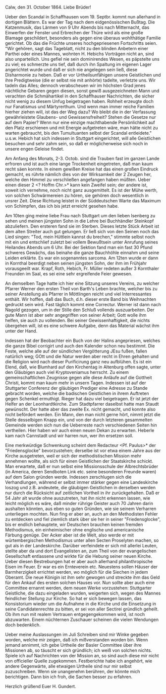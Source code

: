 Calw, den 31. October 1864.
Liebe Brüder!

Ueber den Scandal in Schaffhausen vom 19. Septbr. kommt nun allerhand in dortigen Blättern. Es war der Tag nach dem eidgenössischen Bußtag. Die Katzenmusik, das Lärmen von 9 Uhr Abends bis nach Mitternacht, das Einwerfen der Fenster und Erbrechen der Thüre wird als eine große Blamage geschildert, besonders als gegen eine überaus wohlthätige Familie gerichtet. Ob das die Früchte unseres hochgepriesenen Fortschritts seien. "Wir gehören, sagt das Tageblatt, nicht zu den blinden Anbetern einer Parthei oder eines Mannes, wohnten H. Hebichs Vorträgen nicht an, sind also unparteilich. Uns gefiel nie sein dominirendes Wesen, es päpstelte uns zu viel; es schmerzte uns tief, daß durch ihn Spaltung im eigenen Lager angerichtet wurde und daß er sich nie angelegen sein ließ, diese Disharmonie zu heben. Daß er vor Urtheilsunfähigen unsere Geistlichen und ihre Predigtweise (die er selbst nie mit anhörte) tadelte, verletzte uns. Wir tadeln das Alles; dennoch verabscheuen wir im höchsten Grad jenes nächtliche Gebaren gegen diesen, sonst gewiß ausgezeichneten Mann und verachten die Schmähartikel in den Schaffhauser Nachrichten, die sicher nicht wenig zu diesem Unfug beigetragen haben. Rohheit erzeugte doch nur Fanatismus und Märtyrerthum. Und wenn man immer reiche Familien hierher ziehen will, ist das der Weg dazu? Wo bleibt die in der Verfassung gewährleistete Glaubens- und Gewissensfreiheit? Stehen die Gesetze nur auf dem Papier? Wenn nur eine einzige machthabende Persönlichkeit auf den Platz erschienen und mit Energie aufgetreten wäre, man hätte nicht zu warten gebraucht, bis den Tumultuanten selbst der Scandal entleidete." u.s.w. Hebich hat sich indessen in Stuttgart eingerichtet, will alle Geistlichen besuchen und sehr zahm sein, so daß er möglicherweise sich noch in unsere engen Geleise findet.

Am Anfang des Monats, 2-3. Octob. sind die Trauben fast im ganzen Lande erfroren und ist auch eine lange Trockenheit eingetreten, daß man kaum recht säen konnte. In einem gewißen Kreise hat das einen großen Eindruck gemacht, es rührte nämlich dies von der Wirksamkeit der 2 Zeugen her, welche den Himmel zu verschließen angefangen haben müßten. Ueber einen dieser 2 <? Hoffm Chr.>* kann kein Zweifel sein; der andere ist, soweit ich vernehme, noch nicht ganz ausgemittelt. Es ist der Mühe werth, von solchen Schwärmereien zu hören, sie gehören doch wesentlich in unsrer Zeit. Diese Richtung leistet in der Süddeutschen Warte das Maximum von Schimpfen, das ich bis jetzt erreicht gesehen habe.

Am 10ten ging meine liebe Frau nach Stuttgart um den lieben Isenberg zu sehen und meinen jüngsten Sohn in die Lehre bei Buchhändler Steinkopf abzuliefern. Den ersteren fand sie im Sterben. Dieses letzte Stück Arbeit ist dem alten Streiter auch gut gelungen. Er ließ sich von den Seinen noch das Lied singen: "Tod, mein Hüttlein kannst du brechen," stimmte selbst noch mit ein und entschlief zuletzt bei vollem Bewußtsein unter Anrufung seines Heilandes Abends um 6 Uhr. Bei der Sektion fand man ein fast 30 Pfund schweres Gewächs, das beinahe die ganze Bauchhöhle einnahm und seine Leiden erklärte. Es war ein sogenanntes sarcoma. Am 12ten wurde er dann in Kornthal beerdigt neben seinen jüngsten Sohn, der ihm im Frühjahr vorausgeeilt war. Krapf, Roth, Hebich, Fr. Müller redeten außer 3 Kornthaler Freunden im Saal, es sei eine sehr ergreifende Feier gewesen.

An demselben Tage hatte ich hier eine Sitzung unseres Vereins, zu welcher Pfarrer Werner den ersten Theil von Barth's Leben brachte, welcher bis zu seiner Anstellung als Pfarrer in Möttlingen reicht und viel Interressantes enthält. Wir hoffen, daß das Buch, d.h. dieser erste Band bis Weihnachten gedruckt sein wird. Fast täglich kommt eine Correctur. Werner ist dann nach Nagold gezogen, um in der Stille den Schluß vollends auszuarbeiten. Der gute Mann ist aber sehr angegriffen von seiner Arbeit; Gott wolle ihm helfen, sie auch zu vollenden. Bei seiner Gewissenhaftigkeit, die nichts übergehen will, ist es eine schwere Aufgabe, denn das Material wächst ihm unter der Hand.

Indessen hat der Beobachter ein Buch von der Halins angepriesen, welches die ganze Bibel corrigirt und auch den Kalender schon neu bestimmt. Die Feste, welche alle auf der sündlichen Vergötterung JEsu fußen, fallen natürlich weg; GOtt und die Natur werden aber recht in Ehren gehalten und die Religion wird nach dieser Purificirung ganz neu aufblühen. Es ist ein Elend, daß, wie Blumhard auf den Kirchentag in Altenburg offen sagte, unter den Gläubigen auch viel Kryptoveniamus herrscht. Zu einem gemeinschaftlichen Zeugnisse gegen alle diese Anläufe auf die Gottheit Christi, kommt man kaum mehr in unsern Tagen. Indessen ist auf der Stuttgarter Conferenz der gläubigen Prediger eine Adresse zu Stande gebracht worden, welche die badischen Geistlichen in ihrem Auftreten gegen Schenkel ermuthigt. Rieger hat dazu viel beigetragen. Er ist jetzt der Helfer an der Leonhardtkirche. Zum Stadtpfarrer daselbst hatte man Staudt gewünscht. Der hatte aber das zweite Ex. nicht gemacht, und konnte also nicht befördert werden. Ein Mann, den man nicht gerne hört, nimmt jetzt die Stelle desselbigen Knapp ein, und von der durch letzteren gesammelten Gemeinde werden sich nun die Ueberreste nach verschiedenen Seiten hin vertheilen. Hier haben wir auch einen neuen Dekan zu erwarten. Heberle kam nach Cannstadt und wir harren nun, wer ihn ersetzen soll.

Eine merkwürdige Schwenkung scheint dem Redacteur <Pf. Paulus>* der "Friedensglocke" bevorzustehen; derselbe ist vor etwa einem Jahre aus der Kirche ausgetreten, weil er sich der methodistischen Mission mehr annehmen wollte, als sich für einen Geistlichen der Staatskirche schickt. Man erwartete, daß er nun selbst eine Missionsschule der Albrechtsbrüder (in America, deren Sendboten Link etc. seine besonderen Freunde waren) auf dem Salon gründen werde. Indessen zerschlugen sich die Verhandlungen, während er selbst immer stärker gegen eine Landeskirche loszog und z.B. andeutete, die gläubigen Geistlichen in derselben werden nur durch die Rücksicht auf zeitlichen Vortheil in ihr zurückgehalten. Daß er 54 Jahr alt wurde ohne auszutreten, hat ihn nicht erkennen lassen, wie leicht möglich es wäre, daß minder rührige Geister auch 70 Jahren darin aushalten könnten, aus eben so guten Gründen, wie sie seinem Verharren unterliegen mochten. Nun fing er aber an, auch an den Methodisten Fehler zu entdecken und fiel ziemlich stark über sie her in seiner "Friedensglocke", bis er endlich behauptete, wir Deutschen brauchen keinen fremden Methodismus, ein einheimischer ohne englische und americanische Färbung genüge. Der Acker aber ist die Welt, also werde er mit würtembergischen Methodismus unter allen Secten Proselyten machen, so gut als in der Landeskirche. Darüber verfeindete er sich mit allerlei Leuten, stellte aber da und dort Evangelisten an, zum Theil von der evangelischen Gesellschaft entlassene und wirkte für die Hebung seiner neuen Kirche. Ueber diesen Bestrebungen hat er aber auch allerhand philanthropische Eisen im Feuer. Er war es ein Ernteverein etc. Neuestens sollen Häuser der Barmherzigkeit errichtet werden, wo möglich für die Siechen in jedem Oberamt. Die neue Königin ist ihm sehr gewogen und streckte ihm das Geld für den Ankauf des ersten solchen Hauses vor. Nun sollte aber auch eine Committee ernannt werden, dem neuen Werke vorzustehen: Stuttgarter Geistliche, die dazu eingeladen wurden, weigerten sich, wegen des Mannes feindlicher Stellung zur Kirche. So hat er sich bewegen lassen, das Konsistorium wieder um die Aufnahme in die Kirche und die Einsetzung in seine Candidatenrechte zu bitten, er sei von aller Sectirei gründlich geheilt. Ob ihm nun mit realem Vertrauen entgegengekommen wird, ist noch abzuwarten. Einem nüchternen Zuschauer scheinen die vielen Wendungen doch bedenklich.

Ueber meine Auslassungen im Juli Schreiben sind mir Winke gegeben worden, welche mir zeigen, daß ich mißverstanden worden bin. Wenn jemand annimmt, ich gebe Urtheile der Basler Committee über ihre Missionen ab, so täuscht er sich gründlich; ich weiß von solchen nichts. Spiele ich auf Nachrichten von der Mission an, so sind auch diese mir nicht von officieller Quelle zugekommen. Festberichte habe ich angehört, wie andere Gegenwärte, alle etwaigen Urtheile sind nur mir selbst zuzuschreiben. Wenn sie unangenehm berühren, der könnte mich berichtigen. Dann bin ich froh, die Sachen besser zu erfahren.

 Herzlich grüßend Euer
 H. Gundert.

